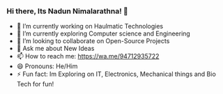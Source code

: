 ### Hi there, Its Nadun Nimalarathna! 👋 

- 🔭 I’m currently working on Haulmatic Technologies
- 🌱 I’m currently exploring Computer science and Engineering
- 👯 I’m looking to collaborate on Open-Source Projects
- 💬 Ask me about New Ideas
- 📫 How to reach me: https://wa.me/94712935722
- 😄 Pronouns: He/Him
- ⚡ Fun fact: Im Exploring on IT, Electronics, Mechanical things and Bio Tech for fun!
